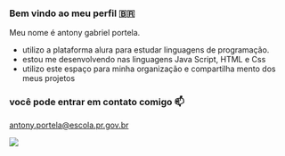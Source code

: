 ### Bem vindo ao meu perfil 🇧🇷


Meu nome é antony gabriel portela.

- utilizo a plataforma alura para estudar linguagens de programação.
- estou me desenvolvendo nas linguagens Java Script, HTML e Css
- utilizo este espaço para minha organização e compartilha mento dos meus projetos

### você pode entrar em contato comigo 📫
antony.portela@escola.pr.gov.br

![](https://media.tenor.com/OjAm3-oSsxkAAAAM/cole-king-willow.gif)
